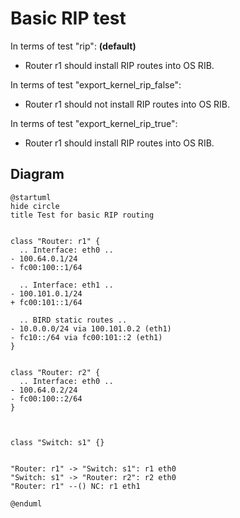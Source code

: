 # Basic RIP test


In terms of test "rip": **(default)**
  - Router r1 should install RIP routes into OS RIB.

In terms of test "export_kernel_rip_false":
  - Router r1 should not install RIP routes into OS RIB.

In terms of test "export_kernel_rip_true":
  - Router r1 should install RIP routes into OS RIB.


## Diagram

```plantuml
@startuml
hide circle
title Test for basic RIP routing


class "Router: r1" {
  .. Interface: eth0 ..
- 100.64.0.1/24
- fc00:100::1/64

  .. Interface: eth1 ..
- 100.101.0.1/24
+ fc00:101::1/64

  .. BIRD static routes ..
- 10.0.0.0/24 via 100.101.0.2 (eth1)
- fc10::/64 via fc00:101::2 (eth1)
}


class "Router: r2" {
  .. Interface: eth0 ..
- 100.64.0.2/24
- fc00:100::2/64
}



class "Switch: s1" {}


"Router: r1" -> "Switch: s1": r1 eth0
"Switch: s1" -> "Router: r2": r2 eth0
"Router: r1" --() NC: r1 eth1

@enduml
```

